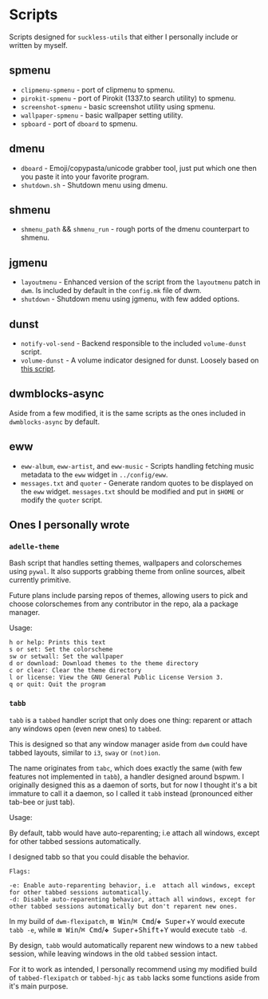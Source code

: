 # Scripts

Scripts designed for `suckless-utils` that either I personally include or written by myself.

## spmenu

- `clipmenu-spmenu` - port of clipmenu to spmenu.
- `pirokit-spmenu` - port of Pirokit (1337.to search utility) to spmenu.
- `screenshot-spmenu` - basic screenshot utility using spmenu.
- `wallpaper-spmenu` - basic wallpaper setting utility.
- `spboard` - port of `dboard` to spmenu.

## dmenu

- `dboard` - Emoji/copypasta/unicode grabber tool, just put which one then you paste it into your favorite program.
- `shutdown.sh` - Shutdown menu using dmenu.

## shmenu

- `shmenu_path` && `shmenu_run` - rough ports of the dmenu counterpart to shmenu.

## jgmenu

- `layoutmenu` - Enhanced version of the script from the `layoutmenu` patch in `dwm`. Is included by default in the `config.mk` file of dwm.
- `shutdown` - Shutdown menu using jgmenu, with few added options.

## dunst

- `notify-vol-send` - Backend responsible to the included `volume-dunst` script.
- `volume-dunst` - A volume indicator designed for dunst. Loosely based on [this script](https://gist.github.com/sebastiencs/5d7227f388d93374cebdf72e783fbd6a).

## dwmblocks-async

Aside from a few modified, it is the same scripts as the ones included in `dwmblocks-async` by default.

## eww

- `eww-album`, `eww-artist`, and `eww-music` - Scripts handling fetching music metadata to the `eww` widget in `../config/eww`.
- `messages.txt` and `quoter` - Generate random quotes to be displayed on the `eww` widget. `messages.txt` should be modified and put in `$HOME` or modify the `quoter` script.

## Ones I personally wrote
### `adelle-theme`

Bash script that handles setting themes, wallpapers and colorschemes using `pywal`. It also supports grabbing theme from online sources, albeit currently primitive.

Future plans include parsing repos of themes, allowing users to pick and choose colorschemes from any contributor in the repo, ala a package manager.

Usage:

```
h or help: Prints this text
s or set: Set the colorscheme
sw or setwall: Set the wallpaper
d or download: Download themes to the theme directory
c or clear: Clear the theme directory
l or license: View the GNU General Public License Version 3.
q or quit: Quit the program
```

### `tabb`

`tabb` is a `tabbed` handler script that only does one thing: reparent or attach any windows open (even new ones) to `tabbed`.

This is designed so that any window manager aside from `dwm` could have tabbed layouts, similar to `i3`, `sway` or `(not)ion`.

The name originates from `tabc`, which does exactly the same (with few features not implemented in `tabb`), a handler designed around bspwm. I originally designed this as a daemon of sorts, but for now I thought it's a bit immature to call it a daemon, so I called it `tabb` instead (pronounced either tab-bee or just tab).

Usage:


By default, tabb would have auto-reparenting; i.e attach all windows, except for other tabbed sessions automatically.

I designed tabb so that you could disable the behavior.

```
Flags:

-e: Enable auto-reparenting behavior, i.e  attach all windows, except for other tabbed sessions automatically.
-d: Disable auto-reparenting behavior, attach all windows, except for other tabbed sessions automatically but don't reparent new ones.
```

In  my build of `dwm-flexipatch`, <kbd>⊞ Win</kbd>/<kbd>⌘ Cmd</kbd>/<kbd>❖ Super</kbd>+<kbd>Y</kbd> would execute `tabb -e`, while <kbd>⊞ Win</kbd>/<kbd>⌘ Cmd</kbd>/<kbd>❖ Super</kbd>+<kbd>Shift</kbd>+<kbd>Y</kbd> would execute `tabb -d`.

By design, `tabb` would automatically reparent new windows to a new `tabbed` session, while leaving windows in the old `tabbed` session intact.

For it to work as intended, I personally recommend using my modified build of `tabbed-flexipatch` or `tabbed-hjc` as `tabb` lacks some functions aside from it's main purpose.
